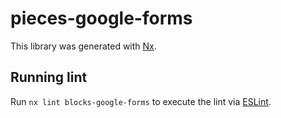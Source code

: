 # pieces-google-forms

This library was generated with [Nx](https://nx.dev).

## Running lint

Run `nx lint blocks-google-forms` to execute the lint via [ESLint](https://eslint.org/).
